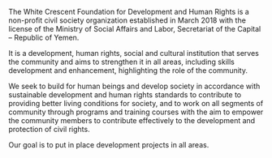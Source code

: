 The White Crescent Foundation for Development and Human Rights is a non-profit civil society organization 
established in March 2018 with the license of the Ministry of Social
Affairs and Labor, Secretariat of the Capital – Republic of Yemen. 

It is a development, human rights, social and cultural institution that serves the community and aims to strengthen it in all areas, including skills development and enhancement, highlighting the role of the community.

We seek to build for human beings and develop society in accordance with sustainable
development and human rights standards to contribute to providing better living conditions
for society, and to work on all segments of community through programs and training
courses with the aim to empower the community members to contribute effectively to the
development and protection of civil rights. 

Our goal is to put in place development projects
in all areas.

